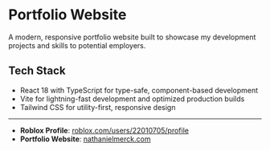 # Portfolio Website

A modern, responsive portfolio website built to showcase my development projects and skills to potential employers. 

## Tech Stack

- React 18 with TypeScript for type-safe, component-based development
- Vite for lightning-fast development and optimized production builds
- Tailwind CSS for utility-first, responsive design

---
- **Roblox Profile**: [roblox.com/users/22010705/profile](https://www.roblox.com/users/22010705/profile)
- **Portfolio Website**: [nathanielmerck.com](https://nathanielmerck.com)

